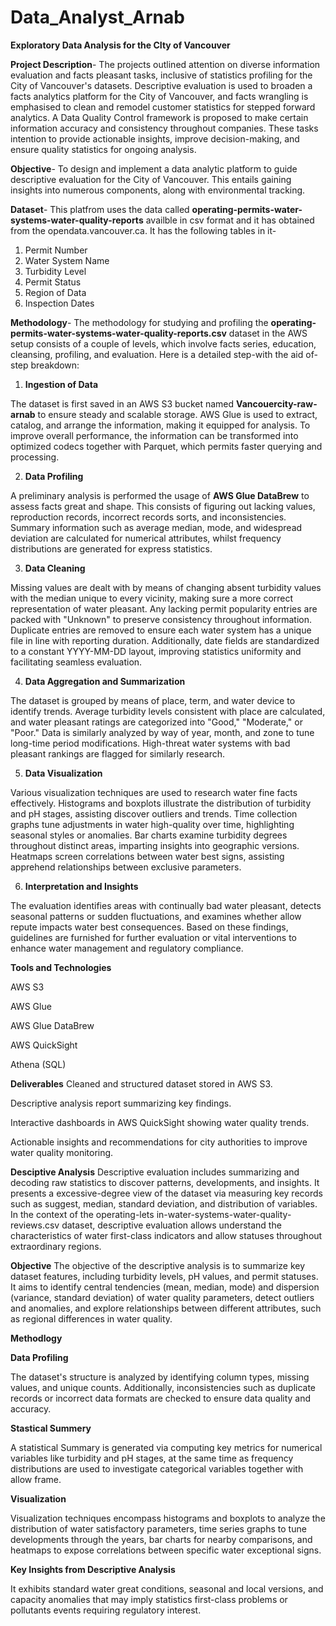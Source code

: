 # Data_Analyst_Arnab
**Exploratory Data Analysis for the CIty of Vancouver**

**Project Description**- The projects outlined attention on diverse information evaluation and facts pleasant tasks, inclusive of statistics profiling for the City of Vancouver's datasets. Descriptive evaluation is used to broaden a facts analytics platform for the City of Vancouver, and facts wrangling is emphasised to clean and remodel customer statistics for stepped forward analytics. A Data Quality Control framework is proposed to make certain information accuracy and consistency throughout companies. These tasks intention to provide actionable insights, improve decision-making, and ensure quality statistics for ongoing analysis.


**Objective**- To design and implement a data analytic platform to guide descriptive evaluation for the City of Vancouver. This entails gaining insights into numerous components, along with environmental tracking.

**Dataset**- This platfrom uses the data called **operating-permits-water-systems-water-quality-reports** availble in csv format and it has obtained from the opendata.vancouver.ca. It has the following tables in it-

1. Permit Number
2. Water System Name
3. Turbidity Level
4. Permit Status
5. Region of Data
6. Inspection Dates

**Methodology**- The methodology for studying and profiling the **operating-permits-water-systems-water-quality-reports.csv** dataset in the AWS setup consists of a couple of levels, which involve facts series, education, cleansing, profiling, and evaluation. Here is a detailed step-with the aid of-step breakdown:

1. **Ingestion of Data**

The dataset is first saved in an AWS S3 bucket named **Vancouercity-raw-arnab** to ensure steady and scalable storage. AWS Glue is used to extract, catalog, and arrange the information, making it equipped for analysis. To improve overall performance, the information can be transformed into optimized codecs together with Parquet, which permits faster querying and processing.

2. **Data Profiling**

A preliminary analysis is performed the usage of **AWS Glue DataBrew** to assess facts great and shape. This consists of figuring out lacking values, reproduction records, incorrect records sorts, and inconsistencies. Summary information such as average median, mode, and widespread deviation are calculated for numerical attributes, whilst frequency distributions are generated for express statistics.

3. **Data Cleaning**

Missing values are dealt with by means of changing absent turbidity values with the median unique to every vicinity, making sure a more correct representation of water pleasant. Any lacking permit popularity entries are packed with "Unknown" to preserve consistency throughout information. Duplicate entries are removed to ensure each water system has a unique file in line with reporting duration. Additionally, date fields are standardized to a constant YYYY-MM-DD layout, improving statistics uniformity and facilitating seamless evaluation.

 4. **Data Aggregation and Summarization**

The dataset is grouped by means of place, term, and water device to identify trends. Average turbidity levels consistent with place are calculated, and water pleasant ratings are categorized into "Good," "Moderate," or "Poor." Data is similarly analyzed by way of year, month, and zone to tune long-time period modifications. High-threat water systems with bad pleasant rankings are flagged for similarly research.

5. **Data Visualization**

Various visualization techniques are used to research water fine facts effectively. Histograms and boxplots illustrate the distribution of turbidity and pH stages, assisting discover outliers and trends. Time collection graphs tune adjustments in water high-quality over time, highlighting seasonal styles or anomalies. Bar charts examine turbidity degrees throughout distinct areas, imparting insights into geographic versions. Heatmaps screen correlations between water best signs, assisting apprehend relationships between exclusive parameters.

6. **Interpretation and Insights**

The evaluation identifies areas with continually bad water pleasant, detects seasonal patterns or sudden fluctuations, and examines whether allow repute impacts water best consequences. Based on these findings, guidelines are furnished for further evaluation or vital interventions to enhance water management and regulatory compliance.

**Tools and Technologies**

AWS S3

AWS Glue 

AWS Glue DataBrew 

AWS QuickSight

Athena (SQL)


**Deliverables**
Cleaned and structured dataset stored in AWS S3.

Descriptive analysis report summarizing key findings.

Interactive dashboards in AWS QuickSight showing water quality trends.

Actionable insights and recommendations for city authorities to improve water quality monitoring.



**Desciptive Analysis**
Descriptive evaluation includes summarizing and decoding raw statistics to discover patterns, developments, and insights. It presents a excessive-degree view of the dataset via measuring key records such as suggest, median, standard deviation, and distribution of variables. In the context of the operating-lets in-water-systems-water-quality-reviews.csv dataset, descriptive evaluation allows understand the characteristics of water first-class indicators and allow statuses throughout extraordinary regions.

**Objective**
The objective of the descriptive analysis is to summarize key dataset features, including turbidity levels, pH values, and permit statuses. It aims to identify central tendencies (mean, median, mode) and dispersion (variance, standard deviation) of water quality parameters, detect outliers and anomalies, and explore relationships between different attributes, such as regional differences in water quality.

**Methodlogy**

**Data Profiling**

The dataset's structure is analyzed by identifying column types, missing values, and unique counts. Additionally, inconsistencies such as duplicate records or incorrect data formats are checked to ensure data quality and accuracy.

**Stastical Summery**

A statistical Summary is generated via computing key metrics for numerical variables like turbidity and pH stages, at the same time as frequency distributions are used to investigate categorical variables together with allow frame.

**Visualization**

Visualization techniques encompass histograms and boxplots to analyze the distribution of water satisfactory parameters, time series graphs to tune developments through the years, bar charts for nearby comparisons, and heatmaps to expose correlations between specific water exceptional signs.

**Key Insights from Descriptive Analysis**

It exhibits standard water great conditions, seasonal and local versions, and capacity anomalies that may imply statistics first-class problems or pollutants events requiring regulatory interest.











